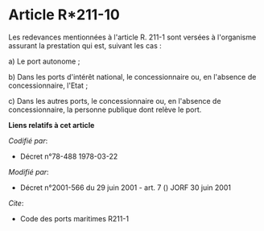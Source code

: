 # Article R*211-10

Les redevances mentionnées à l'article R. 211-1 sont versées à l'organisme assurant la prestation qui est, suivant les cas :

a) Le port autonome ;

b) Dans les ports d'intérêt national, le concessionnaire ou, en l'absence de concessionnaire, l'Etat ;

c) Dans les autres ports, le concessionnaire ou, en l'absence de concessionnaire, la personne publique dont relève le port.

**Liens relatifs à cet article**

_Codifié par_:

  - Décret n°78-488 1978-03-22

_Modifié par_:

  - Décret n°2001-566 du 29 juin 2001 - art. 7 () JORF 30 juin 2001

_Cite_:

  - Code des ports maritimes R211-1
